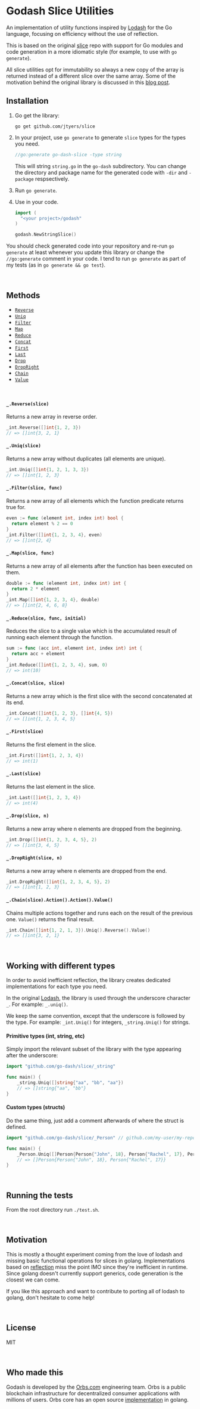# Godash Slice Utilities

An implementation of utility functions inspired by [Lodash](https://lodash.com) for the Go language, focusing on efficiency without the use of reflection.

This is based on the original [slice](https://github.com/go-dash/slice) repo with support for Go modules and code generation in a more idiomatic style (for example, to use with `go generate`).

All slice utilities opt for immutability so always a new copy of the array is returned instead of a different slice over the same array. Some of the motivation behind the original library is discussed in this [blog post](https://medium.freecodecamp.org/lodash-in-go-language-without-reflection-1d64b5115486).

## Installation

1. Go get the library:

    ```
    go get github.com/jtyers/slice
    ```
  
2. In your project, use `go generate` to generate `slice` types for the types you need.

    ```go
    //go:generate go-dash-slice -type string

    ```

    This will string `string.go` in the `go-dash` subdirectory. You can change the directory and package name for the generated code with `-dir` and `-package` respsectively.
  
3. Run `go generate`.

4. Use in your code.
    
    ```go
    import (
      "<your project>/godash"
    )
    
    godash.NewStringSlice()

    ```


You should check generated code into your repository and re-run `go generate` at least whenever you update this library or change the `//go:generate` comment in your code. I tend to run `go generate` as part of my tests (as in `go generate && go test`).

&nbsp;
## Methods

* [`Reverse`](#_reverseslice)
* [`Uniq`](#_uniqslice)
* [`Filter`](#_filterslice-func)
* [`Map`](#_mapslice-func)
* [`Reduce`](#_reduceslice-func-initial)
* [`Concat`](#_concatslice-slice)
* [`First`](#_firstslice)
* [`Last`](#_lastslice)
* [`Drop`](#_dropslice-n)
* [`DropRight`](#_droprightslice-n)
* [`Chain`](#_chainsliceactionactionvalue)
* [`Value`](#_chainsliceactionactionvalue)

&nbsp;
#### `_.Reverse(slice)`

Returns a new array in reverse order.

```go
_int.Reverse([]int{1, 2, 3})
// => []int{3, 2, 1}
```

#### `_.Uniq(slice)`

Returns a new array without duplicates (all elements are unique).

```go
_int.Uniq([]int{1, 2, 1, 3, 3})
// => []int{1, 2, 3}
```

#### `_.Filter(slice, func)`

Returns a new array of all elements which the function predicate returns true for.

```go
even := func (element int, index int) bool {
  return element % 2 == 0
}
_int.Filter([]int{1, 2, 3, 4}, even)
// => []int{2, 4}
```

#### `_.Map(slice, func)`

Returns a new array of all elements after the function has been executed on them.

```go
double := func (element int, index int) int {
  return 2 * element
}
_int.Map([]int{1, 2, 3, 4}, double)
// => []int{2, 4, 6, 8}
```

#### `_.Reduce(slice, func, initial)`

Reduces the slice to a single value which is the accumulated result of running each element through the function.

```go
sum := func (acc int, element int, index int) int {
  return acc + element
}
_int.Reduce([]int{1, 2, 3, 4}, sum, 0)
// => int(10)
```

#### `_.Concat(slice, slice)`

Returns a new array which is the first slice with the second concatenated at its end.

```go
_int.Concat([]int{1, 2, 3}, []int{4, 5})
// => []int{1, 2, 3, 4, 5}
```

#### `_.First(slice)`

Returns the first element in the slice.

```go
_int.First([]int{1, 2, 3, 4})
// => int(1)
```

#### `_.Last(slice)`

Returns the last element in the slice.

```go
_int.Last([]int{1, 2, 3, 4})
// => int(4)
```

#### `_.Drop(slice, n)`

Returns a new array where n elements are dropped from the beginning.

```go
_int.Drop([]int{1, 2, 3, 4, 5}, 2)
// => []int{3, 4, 5}
```

#### `_.DropRight(slice, n)`

Returns a new array where n elements are dropped from the end.

```go
_int.DropRight([]int{1, 2, 3, 4, 5}, 2)
// => []int{1, 2, 3}
```

#### `_.Chain(slice).Action().Action().Value()`

Chains multiple actions together and runs each on the result of the previous one. `Value()` returns the final result.

```go
_int.Chain([]int{1, 2, 1, 3}).Uniq().Reverse().Value()
// => []int{3, 2, 1}
```

&nbsp;
## Working with different types

In order to avoid inefficient reflection, the library creates dedicated implementations for each type you need.

In the original [Lodash](https://lodash.com), the library is used through the underscore character `_`. For example: `_.uniq()`.

We keep the same convention, except that the underscore is followed by the type. For example: `_int.Uniq()` for integers, `_string.Uniq()` for strings.

#### Primitive types (int, string, etc)

Simply import the relevant subset of the library with the type appearing after the underscore:

```go
import "github.com/go-dash/slice/_string"

func main() {
    _string.Uniq([]string{"aa", "bb", "aa"})
    // => []string{"aa", "bb"}
}
```

#### Custom types (structs)

Do the same thing, just add a comment afterwards of where the struct is defined.

```go
import "github.com/go-dash/slice/_Person" // github.com/my-user/my-repo/person

func main() {
    _Person.Uniq([]Person{Person{"John", 18}, Person{"Rachel", 17}, Person{"John", 18}})
    // => []Person{Person{"John", 18}, Person{"Rachel", 17}}
}
```

&nbsp;
## Running the tests

From the root directory run `./test.sh`.

&nbsp;
## Motivation

This is mostly a thought experiment coming from the love of lodash and missing basic functional operations for slices in golang. Implementations based on [reflection](https://github.com/robpike/filter) miss the point IMO since they're inefficient in runtime. Since golang doesn't currently support generics, code generation is the closest we can come.

If you like this approach and want to contribute to porting all of lodash to golang, don't hesitate to come help!

&nbsp;
## License

MIT

&nbsp;
## Who made this

Godash is developed by the [Orbs.com](https://orbs.com) engineering team. Orbs is a public blockchain infrastructure for decentralized consumer applications with millions of users. Orbs core has an open source [implementation](https://github.com/orbs-network/orbs-network-go) in golang.
